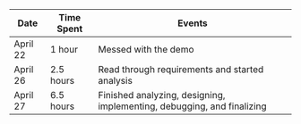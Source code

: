 | Date        | Time Spent | Events
|-------------|------------|--------------------
| April 22    | 1 hour     | Messed with the demo
| April 26    | 2.5 hours  | Read through requirements and started analysis
| April 27    | 6.5 hours  | Finished analyzing, designing, implementing, debugging, and finalizing
